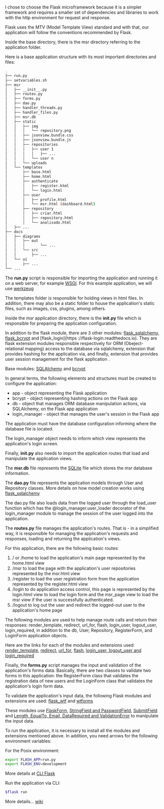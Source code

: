 I chose to choose the Flask microframework because it is a simpler framework and requires a smaller set of dependencies and libraries to work with the http environment for request and response.

Flask uses the MTV (Model Template View) standard and with that, our application will follow the conventions recommended by Flask.

Inside the base directory, there is the msr directory referring to the application folder.

Here is a base application structure with its most important directories and files:

```bash
.
├── run.py
├── setvariables.sh
├── msr
│   ├── __init__.py
│   ├── routes.py
│   ├── forms.py
│   ├── dao.py
│   ├── handler_threads.py
│   ├── handler_files.py
│   ├── msr.db
│   ├── static
│   │   ├── img
│   │   │   └── repository.png
│   │   ├── jsonview.bundle.css
│   │   ├── jsonview.bundle.js
│   │   ├── repositories
│   │   │   ├── user 1
│   │   │   │   ├── ...
│   │   │   └── user n
│   │   └── uploads
│   └── templates
│       ├── base.html
│       ├── home.html
│       ├── authenticate
│       │   ├── register.html
│       │   └── login.html
│       ├── user
│       │   ├── profile.html
│       │   └── msr.html (dashboard.html)
│       ├── repository
│       │   ├── criar.html
│       │   ├── repository.html
│       │   └── analisado.html 
│	├── ...
├── docs
│   ├── diagrams
│   │   ├── out
│   │   │       └── ...
│   │   └── src
│   │       ├── ...
│   └── ui
│       ├── ...
└── ...
```

The **run.py** script is responsible for importing the application and running it on a web server, for example [WSGI](https://en.wikipedia.org/wiki/Web_Server_Gateway_Interface). For this example application, we will use [werkzeug](https://www.palletsprojects.com/p/werkzeug)

The templates folder is responsible for holding views in html files. In addition, there may also be a static folder to house the application's static files, such as images, css, plugins, among others.

Inside the msr application directory, there is the **__init__.py** file which is responsible for preparing the application configuration.

In addition to the flask module, there are 3 other modules: [flask_sqlalchemy](https://flask-sqlalchemy.palletsprojects.com), [flask_bcrypt](https://flask-bcrypt.readthedocs.io) and [flask_login](https ://flask-login.readthedocs.io). They are flask extension modules responsible respectively for ORM (Obeject-relational mapping) access to the database via sqlalchemy, extension that provides hashing for the application via, and finally, extension that provides user session management for the flask application .

Base modules: [SQLAlchemy](https://www.sqlalchemy.org) and [bcrypt](https://pypi.org/project/bcrypt)

In general terms, the following elements and structures must be created to configure the application:

- app - object representing the Flask application
- bcrypt - object representing hashing actions on the Flask app
- db - object that manages ORM database manipulation actions, via SQLAlchemy, on the Flask app application
- login_manager - object that manages the user's session in the Flask app

The application must have the database configuration informing where the database file is located.

The login_manager object needs to inform which view represents the application's login screen.

Finally, **__init__.py** also needs to import the application routes that load and manipulate the application views.

The **msr.db** file represents the [SQLite](https://www.sqlite.org/index.html) file which stores the msr database information.

The **dao.py** file represents the application models through User and Repository classes. More details on how model creation works using [flask_sqlalchemy](https://flask-sqlalchemy.palletsprojects.com/en/2.x/quickstart)

The dao.py file also loads data from the logged user through the load_user function which has the @login_manager.user_loader decorator of the login_manager module to manage the session of the user logged into the application.

The **routes.py** file manages the application's routes. That is - in a simplified way, it is responsible for managing the application's requests and responses, loading and returning the application's views.

For this application, there are the following basic routes:
1. / or /home to load the application's main page represented by the home.html view
2. /msr to load the page with the application's user repositories represented by the msr.html view
3. /register to load the user registration form from the application represented by the register.html view
4. /login to do application access control, this page is represented by the login.html view to load the login form and the msr_page view to load the msr view if the user is successfully authenticated.
5. /logout to log out the user and redirect the logged-out user to the application's home page

The following modules are used to help manage route calls and return their responses: render_template, redirect, url_for, flash, login_user, logout_user, login_required, in addition to the db, User, Repository, RegisterForm, and LoginForm application objects.

Here are the links for each of the modules and extensions used: [render_template](https://flask.palletsprojects.com/en/2.0.x/api/#flask.render_template),
[redirect](https://flask.palletsprojects.com/en/2.0.x/api/#flask.render_template), [url_for](https://flask.palletsprojects.com/en/2.0.x/api/#flask.url_for),
[flash](https://flask.palletsprojects.com/en/2.0.x/patterns/flashing), [login_user, logout_user and login_required](https://flask-login.readthedocs.io/en/latest/#flask_login.login_user)

Finally, the **forms.py** script manages the input and validation of the application's forms data. Basically, there are two classes to validate two forms in this application: the RegisterForm class that validates the registration data of new users and the LoginForm class that validates the application's login form data.

To validate the application's input data, the following Flask modules and extensions are used: [flask_wtf](https://flask-wtf.readthedocs.io) and [wtforms](https://flask-wtf.readthedocs.io)

These modules use [FlaskForm](https://flask-wtf.readthedocs.io/en/0.15.x/quickstart/#validating-forms), [StringField and PasswordField](https://wtforms.readthedocs.io/en/2.3.x/fields),
[SubmitField](https://wtforms.readthedocs.io/en/2.3.x/fields/#wtforms.fields.SubmitField) and [Length, EqualTo, Email, DataRequired and ValidationError](https://wtforms.readthedocs.io/en/2.3.x/validators) to manipulate the input data.

To run the application, it is necessary to install all the modules and extensions mentioned above. In addition, you need arrows for the following environment variables:

For the Posix environment:
```bash
export FLASH_APP=run.py
export FLASH_ENV=development
```
More details at [CLI Flask](https://flask.palletsprojects.com/en/2.0.x/cli/)

Run the application via CLI:
```bash
$flask run
```

More details... [wiki](https://github.com/myplayareas/sysrepository/wiki)
